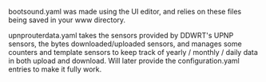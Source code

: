 bootsound.yaml was made using the UI editor, and relies on these files being saved in your www directory. 

upnprouterdata.yaml takes the sensors provided by DDWRT's UPNP sensors, the bytes downloaded/uploaded sensors, and manages some counters and template sensors to keep track of yearly / monthly / daily data in both upload and download. Will later provide the configuration.yaml entries to make it fully work.